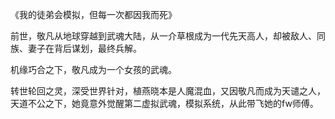 《我的徒弟会模拟，但每一次都因我而死》

前世，敬凡从地球穿越到武魂大陆，从一介草根成为一代先天高人，却被敌人、同族、妻子在背后谋划，最终兵解。

机缘巧合之下，敬凡成为一个女孩的武魂。

转世轮回之灵，深受世界针对，植燕晓本是人魔混血，又因敬凡而成为天谴之人，天道不公之下，她竟意外觉醒第二虚拟武魂，模拟系统，从此带飞她的fw师傅。
